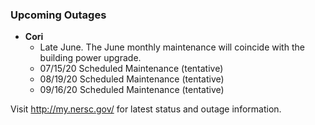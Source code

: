 ### Upcoming Outages 

- **Cori**
    - Late June. The June monthly maintenance will coincide with the
               building power upgrade.
    - 07/15/20 Scheduled Maintenance (tentative)
    - 08/19/20 Scheduled Maintenance (tentative)
    - 09/16/20 Scheduled Maintenance (tentative)


Visit <http://my.nersc.gov/> for latest status and outage 
information.


